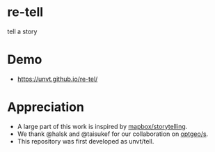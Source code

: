 # re-tell
tell a story

# Demo
- https://unvt.github.io/re-tel/

# Appreciation
- A large part of this work is inspired by [mapbox/storytelling](https://github.com/mapbox/storytelling).
- We thank @halsk and @taisukef for our collaboration on [optgeo/s](https://github.com/optgeo/s).
- This repository was first developed as unvt/tell.
